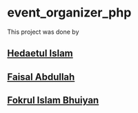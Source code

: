 # event_organizer_php

This project was done by

##  [Hedaetul Islam](https://hedaetul-islam.github.io/)
##  [Faisal Abdullah](https://www.facebook.com/faisalkhanfossil)
##  [Fokrul Islam Bhuiyan](https://www.facebook.com/fokrulbhuiyan01)
